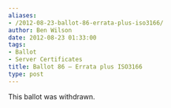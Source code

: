 ```yaml
---
aliases:
- /2012-08-23-ballot-86-errata-plus-iso3166/
author: Ben Wilson
date: 2012-08-23 01:33:00
tags:
- Ballot
- Server Certificates
title: Ballot 86 – Errata plus ISO3166
type: post
---
```


This ballot was withdrawn.